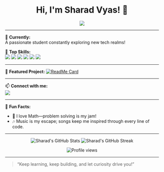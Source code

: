 <!-- Hi there, I'm Sharad! 👋 -->

<h1 align="center">Hi, I'm Sharad Vyas! 🚀</h1>
<p align="center">
  <img src="https://readme-typing-svg.herokuapp.com/?lines=Student+%7C+Deep+Learning+Enthusiast+%7C+Web+Dev+Lover;Always+learning+something+new...&center=true&width=500&height=45">
</p>

---

🌱 **Currently:**  
A passionate student constantly exploring new tech realms!

🔑 **Top Skills:**  
<img src="https://img.shields.io/badge/Deep%20Learning-blueviolet?style=for-the-badge&logo=python&logoColor=white"/>
<img src="https://img.shields.io/badge/Web%20Development-green?style=for-the-badge&logo=javascript&logoColor=white"/>
<img src="https://img.shields.io/badge/Machine%20Learning-lightgrey?style=for-the-badge&logo=scikit-learn&logoColor=white"/>
<img src="https://img.shields.io/badge/Python-%2314354C.svg?&style=for-the-badge&logo=python&logoColor=white"/>
<img src="https://img.shields.io/badge/Javascript-%23F7DF1E.svg?&style=for-the-badge&logo=javascript&logoColor=black"/>
<img src="https://img.shields.io/badge/C-%2300599C.svg?&style=for-the-badge&logo=c&logoColor=white"/>

---

🌟 **Featured Project:**
[![ReadMe Card](https://github-readme-stats.vercel.app/api/pin/?username=sharadvyas123&repo=Green-Guard&theme=radical)](https://github.com/sharadvyas123/Green-Guard)

---

📫 **Connect with me:**  
[<img src="https://img.shields.io/badge/LinkedIn-SHARAD%20VYAS-blue?style=for-the-badge&logo=linkedin&logoColor=white" />](https://www.linkedin.com/in/sharad-vyas-270310324/)

---

🎵 **Fun Facts:**  
- 🧮 I love Math—problem solving is my jam!
- 🎶 Music is my escape; songs keep me inspired through every line of code.

---

<!-- GitHub Stats Section -->
<p align="center">
  <img src="https://github-readme-stats.vercel.app/api?username=sharadvyas123&show_icons=true&theme=radical&hide_title=true" alt="Sharad's GitHub Stats" />
  <img src="https://github-readme-streak-stats.herokuapp.com/?user=sharadvyas123&theme=radical" alt="Sharad's GitHub Streak" />
</p>

<!-- Visitors Counter -->
<p align="center">
  <img src="https://komarev.com/ghpvc/?username=sharadvyas123&style=for-the-badge&color=blueviolet" alt="Profile views"/>
</p>

---

> “Keep learning, keep building, and let curiosity drive you!”

